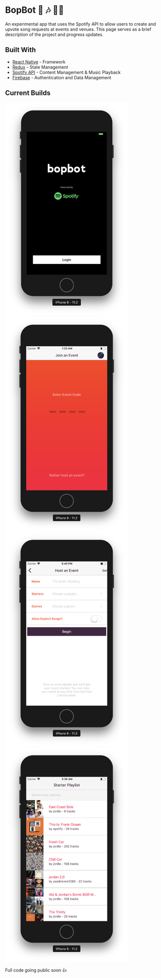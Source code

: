 # BopBot 🤖 🎶 👨‍🎤

<p>An experimental app that uses the Spotify API to allow users to create and <br>
upvote song requests at events and venues. This page serves as a brief description of the project and progress updates.</p>

## Built With

* [React Native](https://facebook.github.io/react-native/) - Framework
* [Redux](https://redux.js.org) - State Management
* [Spotify API](https://developer.spotify.com/web-api/) - Content Management & Music Playback
* [Firebase](https://firebase.google.com) - Authentication and Data Management

## Current Builds
<img alt="Home Screen Preview" src="https://raw.githubusercontent.com/Jordan-Loeser/BopBot-App/master/home.png" data-canonical-src="https://raw.githubusercontent.com/Jordan-Loeser/BopBot-App/master/home.png" width="400" height="auto" /><img alt="Join Screen Preview" src="https://raw.githubusercontent.com/Jordan-Loeser/BopBot-App/master/join.png" data-canonical-src="https://raw.githubusercontent.com/Jordan-Loeser/BopBot-App/master/home.png" width="400" height="auto" />
<img alt="Create Event Screen Preview" src="https://raw.githubusercontent.com/Jordan-Loeser/BopBot-App/master/create_event.png" data-canonical-src="https://raw.githubusercontent.com/Jordan-Loeser/BopBot-App/master/home.png" width="400" height="auto" /><img alt="Add Playilst Screen Preview" src="https://raw.githubusercontent.com/Jordan-Loeser/BopBot-App/master/choose_playlist.png" data-canonical-src="https://raw.githubusercontent.com/Jordan-Loeser/BopBot-App/master/home.png" width="400" height="auto" />



Full code going public soon 👍
